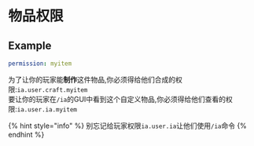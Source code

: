 # 物品权限

## Example

```yaml
permission: myitem
```

为了让你的玩家能**制作**这件物品,你必须得给他们合成的权限:`ia.user.craft.myitem`  
要让你的玩家在`/ia`的GUI中看到这个自定义物品,你必须得给他们查看的权限:`ia.user.ia.myitem`

{% hint style="info" %}
别忘记给玩家权限`ia.user.ia`让他们使用`/ia`命令
{% endhint %}

